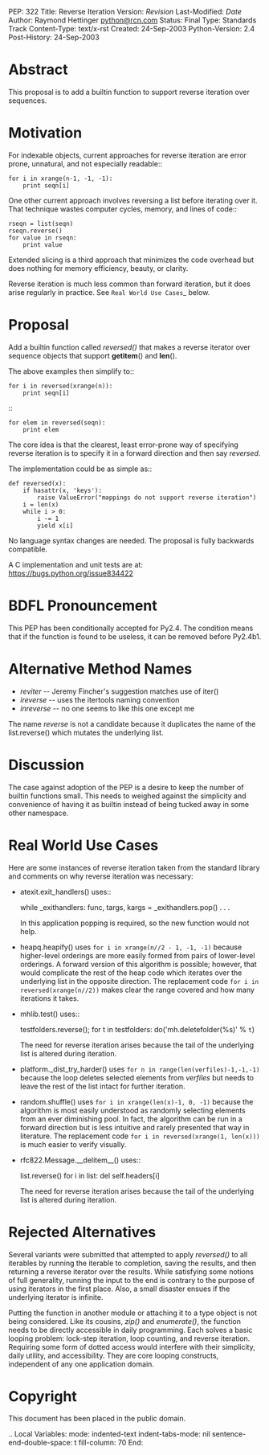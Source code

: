 PEP: 322 Title: Reverse Iteration Version: $Revision$ Last-Modified:
$Date$ Author: Raymond Hettinger <python@rcn.com> Status: Final Type:
Standards Track Content-Type: text/x-rst Created: 24-Sep-2003
Python-Version: 2.4 Post-History: 24-Sep-2003

Abstract
========

This proposal is to add a builtin function to support reverse iteration
over sequences.

Motivation
==========

For indexable objects, current approaches for reverse iteration are
error prone, unnatural, and not especially readable::

    for i in xrange(n-1, -1, -1):
        print seqn[i]

One other current approach involves reversing a list before iterating
over it. That technique wastes computer cycles, memory, and lines of
code::

    rseqn = list(seqn)
    rseqn.reverse()
    for value in rseqn:
        print value

Extended slicing is a third approach that minimizes the code overhead
but does nothing for memory efficiency, beauty, or clarity.

Reverse iteration is much less common than forward iteration, but it
does arise regularly in practice. See `Real World Use Cases`\_ below.

Proposal
========

Add a builtin function called *reversed()* that makes a reverse iterator
over sequence objects that support **getitem**() and **len**().

The above examples then simplify to::

    for i in reversed(xrange(n)):
        print seqn[i]

::

    for elem in reversed(seqn):
        print elem

The core idea is that the clearest, least error-prone way of specifying
reverse iteration is to specify it in a forward direction and then say
*reversed*.

The implementation could be as simple as::

    def reversed(x):
        if hasattr(x, 'keys'):
            raise ValueError("mappings do not support reverse iteration")
        i = len(x)
        while i > 0:
            i -= 1
            yield x[i]

No language syntax changes are needed. The proposal is fully backwards
compatible.

A C implementation and unit tests are at:
https://bugs.python.org/issue834422

BDFL Pronouncement
==================

This PEP has been conditionally accepted for Py2.4. The condition means
that if the function is found to be useless, it can be removed before
Py2.4b1.

Alternative Method Names
========================

-   *reviter* -- Jeremy Fincher's suggestion matches use of iter()
-   *ireverse* -- uses the itertools naming convention
-   *inreverse* -- no one seems to like this one except me

The name *reverse* is not a candidate because it duplicates the name of
the list.reverse() which mutates the underlying list.

Discussion
==========

The case against adoption of the PEP is a desire to keep the number of
builtin functions small. This needs to weighed against the simplicity
and convenience of having it as builtin instead of being tucked away in
some other namespace.

Real World Use Cases
====================

Here are some instances of reverse iteration taken from the standard
library and comments on why reverse iteration was necessary:

-   atexit.exit\_handlers() uses::

    while \_exithandlers: func, targs, kargs = \_exithandlers.pop() . .
    .

    In this application popping is required, so the new function would
    not help.

-   heapq.heapify() uses `for i in xrange(n//2 - 1, -1, -1)` because
    higher-level orderings are more easily formed from pairs of
    lower-level orderings. A forward version of this algorithm is
    possible; however, that would complicate the rest of the heap code
    which iterates over the underlying list in the opposite direction.
    The replacement code `for i in reversed(xrange(n//2))` makes clear
    the range covered and how many iterations it takes.

-   mhlib.test() uses::

    testfolders.reverse(); for t in testfolders:
    do('mh.deletefolder(%s)' % `t`)

    The need for reverse iteration arises because the tail of the
    underlying list is altered during iteration.

-   platform.\_dist\_try\_harder() uses
    `for n in range(len(verfiles)-1,-1,-1)` because the loop deletes
    selected elements from *verfiles* but needs to leave the rest of the
    list intact for further iteration.

-   random.shuffle() uses `for i in xrange(len(x)-1, 0, -1)` because the
    algorithm is most easily understood as randomly selecting elements
    from an ever diminishing pool. In fact, the algorithm can be run in
    a forward direction but is less intuitive and rarely presented that
    way in literature. The replacement code
    `for i in reversed(xrange(1, len(x)))` is much easier to verify
    visually.

-   rfc822.Message.\_\_delitem\_\_() uses::

    list.reverse() for i in list: del self.headers\[i\]

    The need for reverse iteration arises because the tail of the
    underlying list is altered during iteration.

Rejected Alternatives
=====================

Several variants were submitted that attempted to apply *reversed()* to
all iterables by running the iterable to completion, saving the results,
and then returning a reverse iterator over the results. While satisfying
some notions of full generality, running the input to the end is
contrary to the purpose of using iterators in the first place. Also, a
small disaster ensues if the underlying iterator is infinite.

Putting the function in another module or attaching it to a type object
is not being considered. Like its cousins, *zip()* and *enumerate()*,
the function needs to be directly accessible in daily programming. Each
solves a basic looping problem: lock-step iteration, loop counting, and
reverse iteration. Requiring some form of dotted access would interfere
with their simplicity, daily utility, and accessibility. They are core
looping constructs, independent of any one application domain.

Copyright
=========

This document has been placed in the public domain.

.. Local Variables: mode: indented-text indent-tabs-mode: nil
sentence-end-double-space: t fill-column: 70 End:
